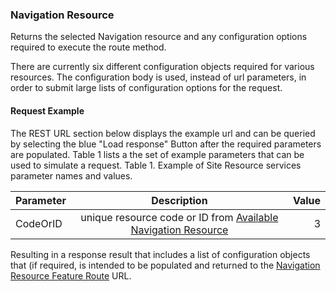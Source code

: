 ### Navigation Resource
Returns the selected Navigation resource and any configuration options required to execute the route method. 

There are currently six different configuration objects required for various resources.
The configuration body is used, instead of url parameters, in order to submit large lists of configuration options for the request.  

#### Request Example
The REST URL section below displays the example url and can be queried by selecting the blue "Load response" Button after the required parameters are populated. Table 1 lists a the set of example parameters that can be used to simulate a request.
Table 1. Example of Site Resource services parameter names and values.

| Parameter     | Description   | Value |
| ------------- |:-------------:| -----:|
| CodeOrID    | unique resource code or ID from [Available Navigation Resource](./#/Navigation/GET/AvailableNavigationResources) | 3  |

Resulting in a response result that includes a list of configuration objects that (if required, is intended to be populated and returned to the [Navigation Resource Feature Route](./#/Navigation/UNSPECIFIED/NavigationResourceFeatureRoute) URL.

